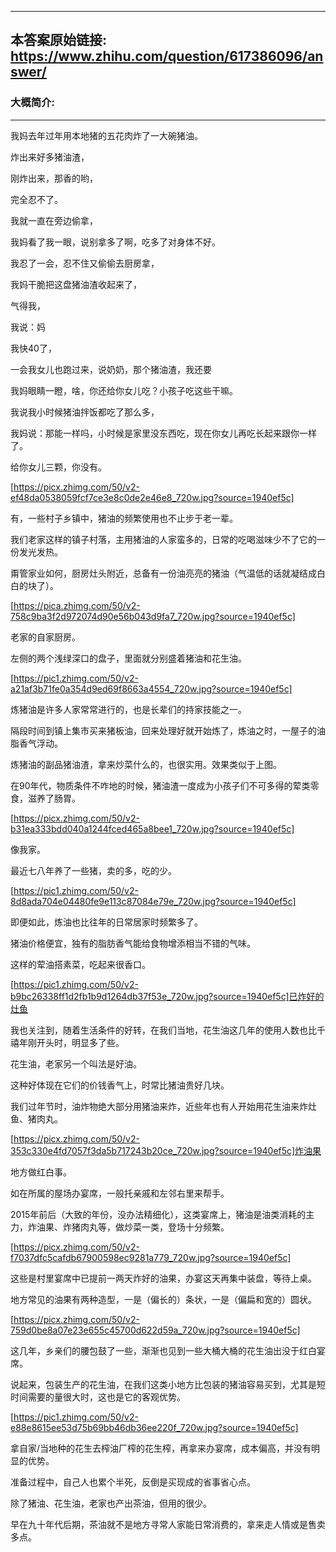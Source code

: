 ----------------------------------------
## 本答案原始链接: https://www.zhihu.com/question/617386096/answer/
### 大概简介: 
----------------------------------------
我妈去年过年用本地猪的五花肉炸了一大碗猪油。

炸出来好多猪油渣，

刚炸出来，那香的哟，

完全忍不了。

我就一直在旁边偷拿，

我妈看了我一眼，说别拿多了啊，吃多了对身体不好。

我忍了一会，忍不住又偷偷去厨房拿，

我妈干脆把这盘猪油渣收起来了，

气得我，

我说：妈







我快40了，

一会我女儿也跑过来，说奶奶，那个猪油渣，我还要

我妈眼睛一瞪，啥，你还给你女儿吃？小孩子吃这些干嘛。

我说我小时候猪油拌饭都吃了那么多，

我妈说：那能一样吗，小时候是家里没东西吃，现在你女儿再吃长起来跟你一样了。

给你女儿三颗，你没有。











[https://picx.zhimg.com/50/v2-ef48da0538059fcf7ce3e8c0de2e46e8_720w.jpg?source=1940ef5c]

有，一些村子乡镇中，猪油的频繁使用也不止步于老一辈。

我们老家这样的镇子村落，主用猪油的人家蛮多的，日常的吃喝滋味少不了它的一份发光发热。

甭管家业如何，厨房灶头附近，总备有一份油亮亮的猪油（气温低的话就凝结成白白的块了）。

[https://pica.zhimg.com/50/v2-758c9ba3f2d972074d90e56b043d9fa7_720w.jpg?source=1940ef5c]

老家的自家厨房。

左侧的两个浅绿深口的盘子，里面就分别盛着猪油和花生油。

[https://pic1.zhimg.com/50/v2-a21af3b71fe0a354d9ed69f8663a4554_720w.jpg?source=1940ef5c]

炼猪油是许多人家常常进行的，也是长辈们的持家技能之一。

隔段时间到镇上集市买来猪板油，回来处理好就开始炼了，炼油之时，一屋子的油脂香气浮动。

炼猪油的副品猪油渣，拿来炒菜什么的，也很实用。效果类似于上图。

在90年代，物质条件不咋地的时候，猪油渣一度成为小孩子们不可多得的荤类零食，滋养了肠胃。

[https://picx.zhimg.com/50/v2-b31ea333bdd040a1244fced465a8bee1_720w.jpg?source=1940ef5c]

像我家。

最近七八年养了一些猪，卖的多，吃的少。

[https://pic1.zhimg.com/50/v2-8d8ada704e04480fe9e113c87084e79e_720w.jpg?source=1940ef5c]

即便如此，炼油也比往年的日常居家时频繁多了。

猪油价格便宜，独有的脂肪香气能给食物增添相当不错的气味。

这样的荤油搭素菜，吃起来很香口。

[https://pic1.zhimg.com/50/v2-b9bc26338ff1d2fb1b9d1264db37f53e_720w.jpg?source=1940ef5c]已炸好的灶鱼

我也关注到，随着生活条件的好转，在我们当地，花生油这几年的使用人数也比千禧年刚开头时，明显多了些。

花生油，老家另一个叫法是好油。

这种好体现在它们的价钱香气上，时常比猪油贵好几块。

我们过年节时，油炸物绝大部分用猪油来炸，近些年也有人开始用花生油来炸灶鱼、猪肉丸。

[https://picx.zhimg.com/50/v2-353c330e4fd7057f3da5b717243b20ce_720w.jpg?source=1940ef5c]炸油果

地方做红白事。

如在所属的屋场办宴席，一般托亲戚和左邻右里来帮手。

2015年前后（大致的年份，没办法精细化），这类宴席上，猪油是油类消耗的主力，炸油果、炸猪肉丸等，做炒菜一类，登场十分频繁。

[https://picx.zhimg.com/50/v2-f7037dfc5cafdb67900598ec9281a779_720w.jpg?source=1940ef5c]

这些是村里宴席中已提前一两天炸好的油果，办宴这天再集中装盘，等待上桌。

地方常见的油果有两种造型，一是（偏长的）条状，一是（偏扁和宽的）圆状。

[https://picx.zhimg.com/50/v2-759d0be8a07e23e655c45700d622d59a_720w.jpg?source=1940ef5c]

这几年，乡亲们的腰包鼓了一些，渐渐也见到一些大桶大桶的花生油出没于红白宴席。

说起来，包装生产的花生油，在我们这类小地方比包装的猪油容易买到，尤其是短时间需要的量很大时，这也是它的客观优势。

[https://pic1.zhimg.com/50/v2-e88e8615ee53d75b69bb46db36ee220f_720w.jpg?source=1940ef5c]

拿自家/当地种的花生去榨油厂榨的花生榨，再拿来办宴席，成本偏高，并没有明显的优势。

准备过程中，自己人也累个半死，反倒是买现成的省事省心点。

除了猪油、花生油，老家也产出茶油，但用的很少。

早在九十年代后期，茶油就不是地方寻常人家能日常消费的，拿来走人情或是售卖多点。

